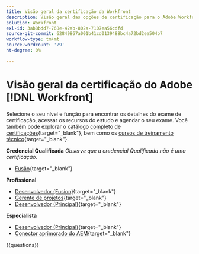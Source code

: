 ```yaml
---
title: Visão geral da certificação da Workfront
description: Visão geral das opções de certificação para o Adobe Workfront
solution: Workfront
exl-id: 3ab8bdd7-768e-42ab-802a-7107ea56cdfd
source-git-commit: 62849867a001b41cd0139488bc4a72bd2ea504b7
workflow-type: tm+mt
source-wordcount: '79'
ht-degree: 0%

---
```


# Visão geral da certificação do Adobe [!DNL Workfront]

Selecione o seu nível e função para encontrar os detalhes do exame de certificação, acessar os recursos do estudo e agendar o seu exame. Você também pode explorar o [catálogo completo de certificações](https://certification.adobe.com/certifications){target="_blank"}, bem como os [cursos de treinamento técnico](https://certification.adobe.com/courses/?/courses){target="_blank"}.

**Credencial Qualificada**
_Observe que a credencial Qualificada não é uma certificação._

* [Fusão](https://certification.adobe.com/certification/fusion-qualified-credential){target="_blank"} <!--AD2-E902-->

**Profissional**

* [Desenvolvedor (Fusion)](https://certification.adobe.com/certification/fusion-developer-professional){target="_blank"} <!--AD0-E902-->
* [Gerente de projetos](https://certification.adobe.com/certification/project-manager-professional){target="_blank"} <!--AD0-E903-->
* [Desenvolvedor (Principal)](https://certification.adobe.com/certification/core-developer-professional){target="_blank"} <!--AD0-E908-->

**Especialista**

* [Desenvolvedor (Principal)](https://certification.adobe.com/certification/core-developer-expert){target="_blank"} <!--AD0-E907-->
* [Conector aprimorado do AEM](https://certification.adobe.com/certification/experience-manager-enhanced-connector-expert){target="_blank"} <!--AD0-E906-->

{{questions}}

